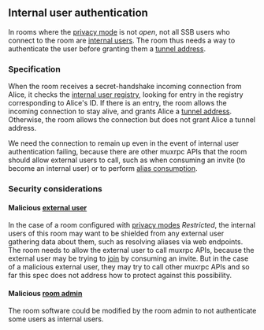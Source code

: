 ## Internal user authentication

In rooms where the [privacy mode](../Setup/Privacy%20modes.md) is not *open*, not all SSB users who connect to the room are [internal users](../Stakeholders/Internal%20user.md). The room thus needs a way to authenticate the user before granting them a [tunnel address](Tunnel%20addresses.md).

### Specification

When the room receives a secret-handshake incoming connection from Alice, it checks the [internal user registry](Internal%20user%20registry.md), looking for entry in the registry corresponding to Alice's ID. If there is an entry, the room allows the incoming connection to stay alive, and grants Alice a [tunnel address](Tunnel%20addresses.md). Otherwise, the room allows the connection but does not grant Alice a tunnel address.

We need the connection to remain up even in the event of internal user authentication failing, because there are other muxrpc APIs that the room should allow external users to call, such as when consuming an invite (to become an internal user) or to perform [alias consumption](../Alias/Alias%20consumption.md).

### Security considerations

#### Malicious [external user](../Stakeholders/External%20user.md)

In the case of a room configured with [privacy modes](../Setup/Privacy%20modes.md) *Restricted*, the internal users of this room may want to be shielded from any external user gathering data about them, such as resolving aliases via web endpoints. The room needs to allow the external user to call muxrpc APIs, because the external user may be trying to [join](Joining.md) by consuming an invite. But in the case of a malicious external user, they may try to call other muxrpc APIs and so far this spec does not address how to protect against this possibility.

#### Malicious [room admin](../Stakeholders/Room%20admin.md)

The room software could be modified by the room admin to not authenticate some users as internal users.